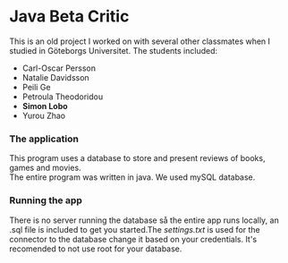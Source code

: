 # Java Beta Critic

This is an old project I worked on with several other classmates when I studied in Göteborgs Universitet.
The students included:

* Carl-Oscar Persson
* Natalie Davidsson
* Peili Ge
* Petroula Theodoridou
* **Simon Lobo**
* Yurou Zhao

### The application
This program uses a database to store and present reviews of books, games and movies.  
The entire program was written in java. We used mySQL database. 

### Running the app
There is no server running the database så the entire app runs locally, an .sql file is included to get you started.The _settings.txt_ is used for the connector to the database change it based on your credentials. It's recomended to not use root for your database.
